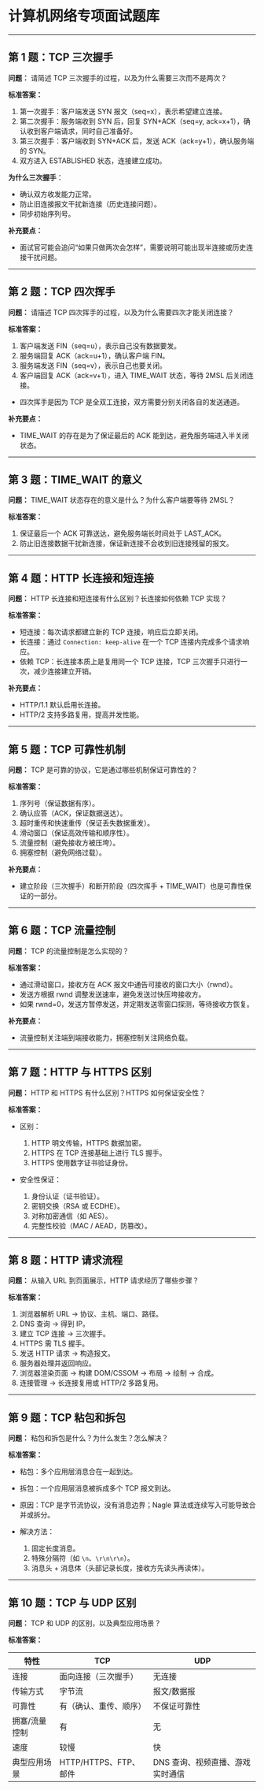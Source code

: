 # 计算机网络专项面试题库

---

## 第 1 题：TCP 三次握手

**问题：**
请简述 TCP 三次握手的过程，以及为什么需要三次而不是两次？

**标准答案：**

1. 第一次握手：客户端发送 SYN 报文（seq=x），表示希望建立连接。
2. 第二次握手：服务端收到 SYN 后，回复 SYN+ACK（seq=y, ack=x+1），确认收到客户端请求，同时自己准备好。
3. 第三次握手：客户端收到 SYN+ACK 后，发送 ACK（ack=y+1），确认服务端的 SYN。
4. 双方进入 ESTABLISHED 状态，连接建立成功。

**为什么三次握手**：

* 确认双方收发能力正常。
* 防止旧连接报文干扰新连接（历史连接问题）。
* 同步初始序列号。

**补充要点：**

* 面试官可能会追问“如果只做两次会怎样”，需要说明可能出现半连接或历史连接干扰问题。

---

## 第 2 题：TCP 四次挥手

**问题：**
请描述 TCP 四次挥手的过程，以及为什么需要四次才能关闭连接？

**标准答案：**

1. 客户端发送 FIN（seq=u），表示自己没有数据要发。
2. 服务端回复 ACK（ack=u+1），确认客户端 FIN。
3. 服务端发送 FIN（seq=v），表示自己也要关闭。
4. 客户端回复 ACK（ack=v+1），进入 TIME\_WAIT 状态，等待 2MSL 后关闭连接。

* 四次挥手是因为 TCP 是全双工连接，双方需要分别关闭各自的发送通道。

**补充要点：**

* TIME\_WAIT 的存在是为了保证最后的 ACK 能到达，避免服务端进入半关闭状态。

---

## 第 3 题：TIME\_WAIT 的意义

**问题：**
TIME\_WAIT 状态存在的意义是什么？为什么客户端要等待 2MSL？

**标准答案：**

1. 保证最后一个 ACK 可靠送达，避免服务端长时间处于 LAST\_ACK。
2. 防止旧连接数据干扰新连接，保证新连接不会收到旧连接残留的报文。

---

## 第 4 题：HTTP 长连接和短连接

**问题：**
HTTP 长连接和短连接有什么区别？长连接如何依赖 TCP 实现？

**标准答案：**

* 短连接：每次请求都建立新的 TCP 连接，响应后立即关闭。
* 长连接：通过 `Connection: keep-alive` 在一个 TCP 连接内完成多个请求响应。
* 依赖 TCP：长连接本质上是复用同一个 TCP 连接，TCP 三次握手只进行一次，减少连接建立开销。

**补充要点：**

* HTTP/1.1 默认启用长连接。
* HTTP/2 支持多路复用，提高并发性能。

---

## 第 5 题：TCP 可靠性机制

**问题：**
TCP 是可靠的协议，它是通过哪些机制保证可靠性的？

**标准答案：**

1. 序列号（保证数据有序）。
2. 确认应答（ACK，保证数据送达）。
3. 超时重传和快速重传（保证丢失数据重发）。
4. 滑动窗口（保证高效传输和顺序性）。
5. 流量控制（避免接收方被压垮）。
6. 拥塞控制（避免网络过载）。

**补充要点：**

* 建立阶段（三次握手）和断开阶段（四次挥手 + TIME\_WAIT）也是可靠性保证的一部分。

---

## 第 6 题：TCP 流量控制

**问题：**
TCP 的流量控制是怎么实现的？

**标准答案：**

* 通过滑动窗口，接收方在 ACK 报文中通告可接收的窗口大小（rwnd）。
* 发送方根据 rwnd 调整发送速率，避免发送过快压垮接收方。
* 如果 rwnd=0，发送方暂停发送，并定期发送零窗口探测，等待接收方恢复。

**补充要点：**

* 流量控制关注端到端接收能力，拥塞控制关注网络负载。

---

## 第 7 题：HTTP 与 HTTPS 区别

**问题：**
HTTP 和 HTTPS 有什么区别？HTTPS 如何保证安全性？

**标准答案：**

* 区别：

  1. HTTP 明文传输，HTTPS 数据加密。
  2. HTTPS 在 TCP 连接基础上进行 TLS 握手。
  3. HTTPS 使用数字证书验证身份。
* 安全性保证：

  1. 身份认证（证书验证）。
  2. 密钥交换（RSA 或 ECDHE）。
  3. 对称加密通信（如 AES）。
  4. 完整性校验（MAC / AEAD，防篡改）。

---

## 第 8 题：HTTP 请求流程

**问题：**
从输入 URL 到页面展示，HTTP 请求经历了哪些步骤？

**标准答案：**

1. 浏览器解析 URL → 协议、主机、端口、路径。
2. DNS 查询 → 得到 IP。
3. 建立 TCP 连接 → 三次握手。
4. HTTPS 需 TLS 握手。
5. 发送 HTTP 请求 → 构造报文。
6. 服务器处理并返回响应。
7. 浏览器渲染页面 → 构建 DOM/CSSOM → 布局 → 绘制 → 合成。
8. 连接管理 → 长连接复用或 HTTP/2 多路复用。

---

## 第 9 题：TCP 粘包和拆包

**问题：**
粘包和拆包是什么？为什么发生？怎么解决？

**标准答案：**

* 粘包：多个应用层消息合在一起到达。
* 拆包：一个应用层消息被拆成多个 TCP 报文到达。
* 原因：TCP 是字节流协议，没有消息边界；Nagle 算法或连续写入可能导致合并或拆分。
* 解决方法：

  1. 固定长度消息。
  2. 特殊分隔符（如 `\n`、`\r\n\r\n`）。
  3. 消息头 + 消息体（头部记录长度，接收方先读头再读体）。

---

## 第 10 题：TCP 与 UDP 区别

**问题：**
TCP 和 UDP 的区别，以及典型应用场景？

**标准答案：**

| 特性      | TCP               | UDP                |
| ------- | ----------------- | ------------------ |
| 连接      | 面向连接（三次握手）        | 无连接                |
| 传输方式    | 字节流               | 报文/数据报             |
| 可靠性     | 有（确认、重传、顺序）       | 不保证可靠性             |
| 拥塞/流量控制 | 有                 | 无                  |
| 速度      | 较慢                | 快                  |
| 典型应用场景  | HTTP/HTTPS、FTP、邮件 | DNS 查询、视频直播、游戏实时通信 |
